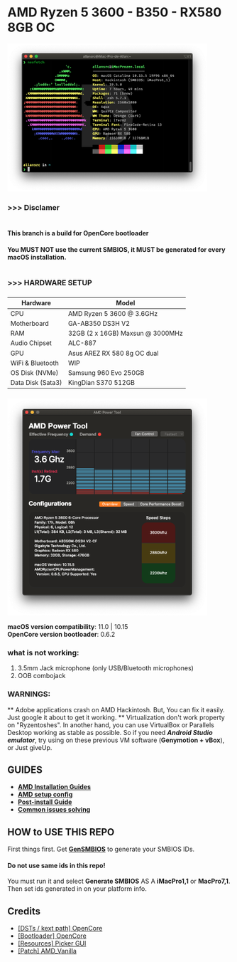 #
# AMD Ryzen 5 3600 - B350 - RX580 8GB OC

<img src="./sss.png" width=450/>

### >>> Disclamer 
#
#### This branch is a build for OpenCore bootloader
#### You MUST NOT use the current SMBIOS, it MUST be generated for every macOS installation.
#


### >>> HARDWARE SETUP
###
| **Hardware** | **Model** |
| ------------- | --------- |
| CPU | AMD Ryzen 5 3600 @ 3.6GHz |
| Motherboard | GA-AB350 DS3H V2 |
| RAM | 32GB (2 x 16GB) Maxsun @ 3000MHz |
| Audio Chipset | ALC-887 |
| GPU | Asus AREZ RX 580 8g OC dual |
| WiFi & Bluetooth | WIP |
| OS Disk (NVMe) | Samsung 960 Evo 250GB |
| Data Disk (Sata3) | KingDian S370 512GB |
###
<img src="./ss.png" width=450/>

**macOS version compatibility**: 11.0 | 10.15  
**OpenCore version bootloader**: 0.6.2  

### what is not working:

1. 3.5mm Jack microphone (only USB/Bluetooth microphones)
2. OOB combojack


### WARNINGS:

** Adobe applications crash on AMD Hackintosh. But, You can fix it easily. Just google it about to get it working.
** Virtualization don't work property on "Ryzentoshes". In another hand, you can use VirtualBox or Parallels Desktop working as stable as possible.
So if you need ***Android Studio emulator***, try using on these previous VM software (**Genymotion + vBox**), or Just giveUp.

## GUIDES
 - [**AMD Installation Guides**](https://dortania.github.io/OpenCore-Install-Guide/installer-guide/)
 - [**AMD setup config**](https://dortania.github.io/OpenCore-Install-Guide/AMD/zen.html)
 - [**Post-install Guide**](https://dortania.github.io/OpenCore-Post-Install/)
 - [**Common issues solving**](https://dortania.github.io/OpenCore-Post-Install/)

## HOW to USE THIS REPO

First things first. Get [**GenSMBIOS**](https://github.com/corpnewt/GenSMBIOS) to generate your SMBIOS IDs. 
#### Do not use same ids in this repo! 
You must run it and select **Generate SMBIOS** AS A **iMacPro1,1** or **MacPro7,1**. Then set ids generated in on your platform info. 





## Credits
  
 - [[DSTs / kext path] OpenCore](https://olarila.com)
 - [[Bootloader] OpenCore](https://github.com/acidanthera/OpenCorePkg)
 - [[Resources] Picker GUI](https://github.com/acidanthera/OcBinaryData/tree/master/Resources)
 - [[Patch] AMD_Vanilla](https://github.com/AMD-OSX/AMD_Vanilla)


